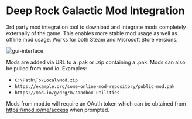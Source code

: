 # Deep Rock Galactic Mod Integration

3rd party mod integration tool to download and integrate mods completely externally of the game.
This enables more stable mod usage as well as offline mod usage. Works for both Steam and Microsoft
Store versions.

![gui-interface](https://github.com/trumank/drg-mod-integration/assets/1144160/92262061-eb05-42f5-973c-7f55888ee7e6)

Mods are added via URL to a .pak or .zip containing a .pak. Mods can also be pulled from mod.io.
Examples:

 - `C:\Path\To\Local\Mod.zip`
 - `https://example.org/some-online-mod-repository/public-mod.pak`
 - `https://mod.io/g/drg/m/sandbox-utilities`

Mods from mod.io will require an OAuth token which can be obtained from <https://mod.io/me/access>
when prompted.
